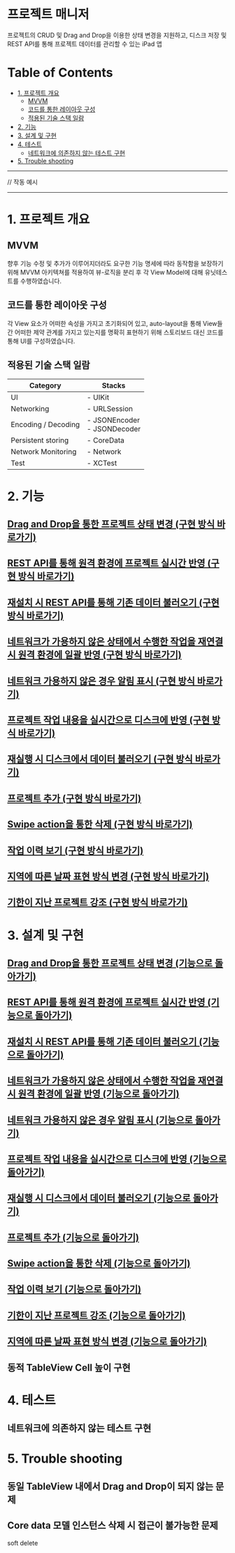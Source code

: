 # 프로젝트 매니저
프로젝트의 CRUD 및 Drag and Drop을 이용한 상태 변경을 지원하고, 디스크 저장 및 REST API를 통해 프로젝트 데이터를 관리할 수 있는 iPad 앱

# Table of Contents
- [1. 프로젝트 개요](#1-프로젝트-개요)
  + [MVVM](#mvvm)
  + [코드를 통한 레이아웃 구성](#코드를-통한-레이아웃-구성)
  + [적용된 기술 스택 일람](#적용된-기술-스택-일람)
- [2. 기능](#2-기능)
- [3. 설계 및 구현](#3-설계-및-구현)
- [4. 테스트](#4-테스트)
  + [네트워크에 의존하지 않는 테스트 구현](#네트워크에-의존하지-않는-테스트-구현)
- [5. Trouble shooting](#5-trouble-shooting)

---

// 작동 예시

---

# 1. 프로젝트 개요

## MVVM
향후 기능 수정 및 추가가 이루어지더라도 요구한 기능 명세에 따라 동작함을 보장하기 위해 MVVM 아키텍쳐를 적용하여 뷰-로직을 분리 후 각 View Model에 대해 유닛테스트를 수행하였습니다.

## 코드를 통한 레이아웃 구성
각 View 요소가 어떠한 속성을 가지고 초기화되어 있고, auto-layout을 통해 View들 간 어떠한 제약 관계를 가지고 있는지를 명확히 표현하기 위해 스토리보드 대신 코드를 통해 UI를 구성하였습니다.

## 적용된 기술 스택 일람
| Category            | Stacks                         |
|---------------------|--------------------------------|
| UI                  | - UIKit                        |
| Networking          | - URLSession                   |
| Encoding / Decoding | - JSONEncoder<br>- JSONDecoder |
| Persistent storing  | - CoreData                     |
| Network Monitoring  | - Network                      |
| Test                | - XCTest                       |

# 2. 기능

## [Drag and Drop을 통한 프로젝트 상태 변경 (구현 방식 바로가기)](#drag-and-drop을-통한-프로젝트-상태-변경-기능으로-돌아가기)



## [REST API를 통해 원격 환경에 프로젝트 실시간 반영 (구현 방식 바로가기)](#rest-api를-통해-원격-환경에-프로젝트-실시간-반영-기능으로-돌아가기)

 

## [재설치 시 REST API를 통해 기존 데이터 불러오기 (구현 방식 바로가기)](#재설치-시-rest-api를-통해-기존-데이터-불러오기-구현-기능으로-돌아가기)



## [네트워크가 가용하지 않은 상태에서 수행한 작업을 재연결 시 원격 환경에 일괄 반영 (구현 방식 바로가기)](#네트워크가-가용하지-않은-상태에서-수행한-작업을-재연결-시-원격-환경에-일괄-반영-기능으로-돌아가기)



## [네트워크 가용하지 않은 경우 알림 표시 (구현 방식 바로가기)](#네트워크-가용하지-않은-경우-알림-표시-기능으로-돌아가기)



## [프로젝트 작업 내용을 실시간으로 디스크에 반영 (구현 방식 바로가기)](#프로젝트-작업-내용을-실시간으로-디스크에-반영-기능으로-돌아가기)



## [재실행 시 디스크에서 데이터 불러오기 (구현 방식 바로가기)](#재실행-시-디스크에서-데이터-불러오기-기능으로-돌아가기)



## [프로젝트 추가 (구현 방식 바로가기)](#프로젝트-추가-기능으로-돌아가기)



## [Swipe action을 통한 삭제 (구현 방식 바로가기)](#swipe-action을-통한-삭제-기능으로-돌아가기)



## [작업 이력 보기 (구현 방식 바로가기)](#작업-이력-보기-기능으로-돌아가기)



## [지역에 따른 날짜 표현 방식 변경 (구현 방식 바로가기)](#지역에-따른-날짜-표현-방식-변경-기능으로-돌아가기)



## [기한이 지난 프로젝트 강조 (구현 방식 바로가기)](#기한이-지난-프로젝트-강조-기능으로-돌아가기)



# 3. 설계 및 구현

## [Drag and Drop을 통한 프로젝트 상태 변경 (기능으로 돌아가기)](#drag-and-drop을-통한-프로젝트-상태-변경-구현-방식-바로가기)



## [REST API를 통해 원격 환경에 프로젝트 실시간 반영 (기능으로 돌아가기)](#rest-api를-통해-원격-환경에-프로젝트-실시간-반영-구현-방식-바로가기)

 

## [재설치 시 REST API를 통해 기존 데이터 불러오기 (기능으로 돌아가기)](#재설치-시-rest-api를-통해-기존-데이터-불러오기-구현-방식-바로가기)



## [네트워크가 가용하지 않은 상태에서 수행한 작업을 재연결 시 원격 환경에 일괄 반영 (기능으로 돌아가기)](#네트워크가-가용하지-않은-상태에서-수행한-작업을-재연결-시-원격-환경에-일괄-반영-구현-방식-바로가기)



## [네트워크 가용하지 않은 경우 알림 표시 (기능으로 돌아가기)](#네트워크-가용하지-않은-경우-알림-표시-구현-방식-바로가기)



## [프로젝트 작업 내용을 실시간으로 디스크에 반영 (기능으로 돌아가기)](#프로젝트-작업-내용을-실시간으로-디스크에-반영-구현-방식-바로가기)



## [재실행 시 디스크에서 데이터 불러오기 (기능으로 돌아가기)](#재실행-시-디스크에서-데이터-불러오기-구현-방식-바로가기)



## [프로젝트 추가 (기능으로 돌아가기)](#프로젝트-추가-구현-방식-바로가기)



## [Swipe action을 통한 삭제 (기능으로 돌아가기)](#swipe-action을-통한-삭제-구현-방식-바로가기)



## [작업 이력 보기 (기능으로 돌아가기)](#작업-이력-보기-구현-방식-바로가기)



## [기한이 지난 프로젝트 강조 (기능으로 돌아가기)](#기한이-지난-프로젝트-강조-구현-방식-바로가기)



## [지역에 따른 날짜 표현 방식 변경 (기능으로 돌아가기)](#지역에-따른-날짜-표현-방식-변경-구현-방식-바로가기)



## 동적 TableView Cell 높이 구현

# 4. 테스트

## 네트워크에 의존하지 않는 테스트 구현

# 5. Trouble shooting

## 동일 TableView 내에서 Drag and Drop이 되지 않는 문제


## Core data 모델 인스턴스 삭제 시 접근이 불가능한 문제

soft delete

